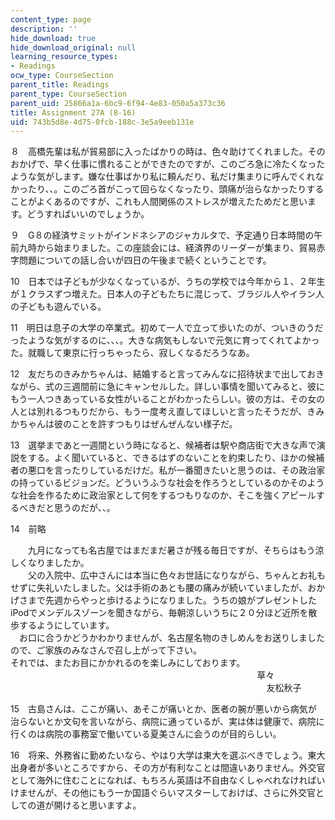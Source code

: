 ```yaml
---
content_type: page
description: ''
hide_download: true
hide_download_original: null
learning_resource_types:
- Readings
ocw_type: CourseSection
parent_title: Readings
parent_type: CourseSection
parent_uid: 25866a1a-6bc9-6f94-4e83-050a5a373c36
title: Assignment 27A (8-16)
uid: 743b5d8e-4d75-0fcb-188c-3e5a9eeb131e
---
```


８　高橋先輩は私が貿易部に入ったばかりの時は、色々助けてくれました。そのおかげで、早く仕事に慣れることができたのですが、このごろ急に冷たくなったような気がします。嫌な仕事ばかり私に頼んだり、私だけ集まりに呼んでくれなかったり、、。このごろ首がこって回らなくなったり、頭痛が治らなかったりすることがよくあるのですが、これも人間関係のストレスが増えたためだと思います。どうすればいいのでしょうか。

９　G８の経済サミットがインドネシアのジャカルタで、予定通り日本時間の午前九時から始まりました。この座談会には、経済界のリーダーが集まり、貿易赤字問題についての話し合いが四日の午後まで続くということです。

10　日本では子どもが少なくなっているが、うちの学校では今年から１、２年生が１クラスずつ増えた。日本人の子どもたちに混じって、ブラジル人やイラン人の子どもも遊んでいる。

11　明日は息子の大学の卒業式。初めて一人で立って歩いたのが、ついきのうだったような気がするのに、、、。大きな病気もしないで元気に育ってくれてよかった。就職して東京に行っちゃったら、寂しくなるだろうなあ。

12　友だちのきみかちゃんは、結婚すると言ってみんなに招待状まで出しておきながら、式の三週間前に急にキャンセルした。詳しい事情を聞いてみると、彼にもう一人つきあっている女性がいることがわかったらしい。彼の方は、その女の人とは別れるつもりだから、もう一度考え直してほしいと言ったそうだが、きみかちゃんは彼のことを許すつもりはぜんぜんない様子だ。

13　選挙まであと一週間という時になると、候補者は駅や商店街で大きな声で演説をする。よく聞いていると、できるはずのないことを約束したり、ほかの候補者の悪口を言ったりしているだけだ。私が一番聞きたいと思うのは、その政治家の持っているビジョンだ。どういうふうな社会を作ろうとしているのかそのような社会を作るために政治家として何をするつもりなのか、そこを強くアピールするべきだと思うのだが、、。

14　前略

　　九月になっても名古屋ではまだまだ暑さが残る毎日ですが、そちらはもう涼しくなりましたか。  
　　父の入院中、広中さんには本当に色々お世話になりながら、ちゃんとお礼もせずに失礼いたしました。父は手術のあとも腰の痛みが続いていましたが、おかげさまで先週からやっと歩けるようになりました。うちの娘がプレゼントした  
iPodでメンデルスゾーンを聞きながら、毎朝涼しいうちに２０分ほど近所を散歩するようにしています。  
　お口に合うかどうかわかりませんが、名古屋名物のきしめんをお送りしましたので、ご家族のみなさんで召し上がって下さい。  
それでは、またお目にかかれるのを楽しみにしております。  
                                                                                             　　草々  
                                                                                                        友松秋子

15　古島さんは、ここが痛い、あそこが痛いとか、医者の腕が悪いから病気が  
治らないとか文句を言いながら、病院に通っているが、実は体は健康で、病院に行くのは病院の事務室で働いている夏美さんに会うのが目的らしい。

16　将来、外務省に勤めたいなら、やはり大学は東大を選ぶべきでしょう。東大出身者が多いところですから、その方が有利なことは間違いありません。外交官として海外に住むことになれば、もちろん英語は不自由なくしゃべれなければいけませんが、その他にもう一か国語ぐらいマスターしておけば、さらに外交官としての道が開けると思いますよ。